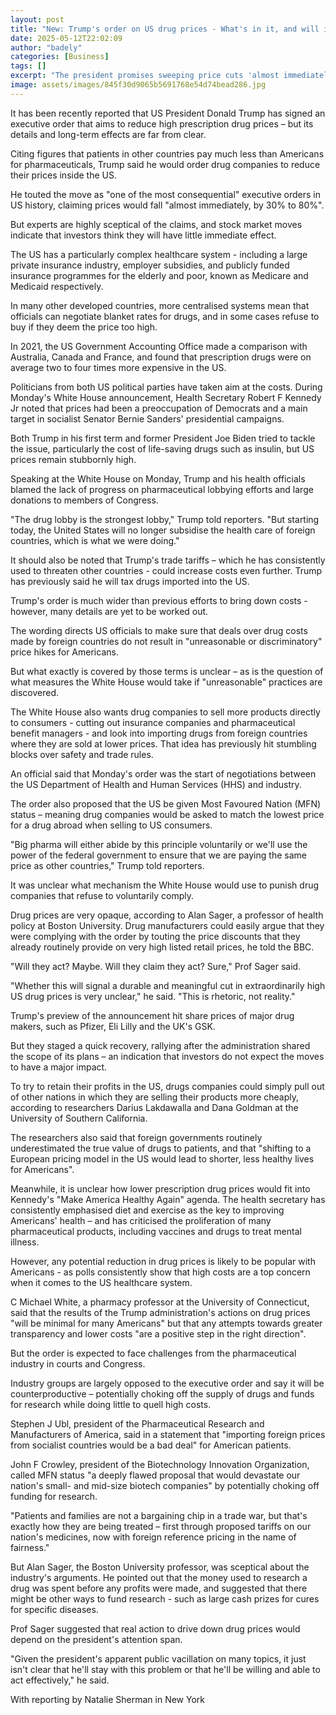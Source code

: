 ```yaml
---
layout: post
title: "New: Trump's order on US drug prices - What's in it, and will it work?"
date: 2025-05-12T22:02:09
author: "badely"
categories: [Business]
tags: []
excerpt: "The president promises sweeping price cuts 'almost immediately', but experts say these are unlikely."
image: assets/images/845f30d9065b5691768e54d74bead286.jpg
---
```


It has been recently reported that US President Donald Trump has signed an executive order that aims to reduce high prescription drug prices – but its details and long-term effects are far from clear.

Citing figures that patients in other countries pay much less than Americans for pharmaceuticals, Trump said he would order drug companies to reduce their prices inside the US.

He touted the move as "one of the most consequential" executive orders in US history, claiming prices would fall "almost immediately, by 30% to 80%".

But experts are highly sceptical of the claims, and stock market moves indicate that investors think they will have little immediate effect.

The US has a particularly complex healthcare system - including a large private insurance industry, employer subsidies, and publicly funded insurance programmes for the elderly and poor, known as Medicare and Medicaid respectively.

In many other developed countries, more centralised systems mean that officials can negotiate blanket rates for drugs, and in some cases refuse to buy if they deem the price too high.

In 2021, the US Government Accounting Office made a comparison with Australia, Canada and France, and found that prescription drugs were on average two to four times more expensive in the US.

Politicians from both US political parties have taken aim at the costs. During Monday's White House announcement, Health Secretary Robert F Kennedy Jr noted that prices had been a preoccupation of Democrats and a main target in socialist Senator Bernie Sanders' presidential campaigns.

Both Trump in his first term and former President Joe Biden tried to tackle the issue, particularly the cost of life-saving drugs such as insulin, but US prices remain stubbornly high.

Speaking at the White House on Monday, Trump and his health officials blamed the lack of progress on pharmaceutical lobbying efforts and large donations to members of Congress.

"The drug lobby is the strongest lobby," Trump told reporters. "But starting today, the United States will no longer subsidise the health care of foreign countries, which is what we were doing."

It should also be noted that Trump's trade tariffs – which he has consistently used to threaten other countries - could increase costs even further. Trump has previously said he will tax drugs imported into the US.

Trump's order is much wider than previous efforts to bring down costs - however, many details are yet to be worked out.

The wording directs US officials to make sure that deals over drug costs made by foreign countries do not result in "unreasonable or discriminatory" price hikes for Americans.

But what exactly is covered by those terms is unclear – as is the question of what measures the White House would take if "unreasonable" practices are discovered.

The White House also wants drug companies to sell more products directly to consumers - cutting out insurance companies and pharmaceutical benefit managers - and look into importing drugs from foreign countries where they are sold at lower prices. That idea has previously hit stumbling blocks over safety and trade rules.

An official said that Monday's order was the start of negotiations between the US Department of Health and Human Services (HHS) and industry.

The order also proposed that the US be given Most Favoured Nation (MFN) status – meaning drug companies would be asked to match the lowest price for a drug abroad when selling to US consumers.

"Big pharma will either abide by this principle voluntarily or we'll use the power of the federal government to ensure that we are paying the same price as other countries," Trump told reporters.

It was unclear what mechanism the White House would use to punish drug companies that refuse to voluntarily comply.

Drug prices are very opaque, according to Alan Sager, a professor of health policy at Boston University. Drug manufacturers could easily argue that they were complying with the order by touting the price discounts that they already routinely provide on very high listed retail prices, he told the BBC.

"Will they act? Maybe. Will they claim they act? Sure," Prof Sager said.

"Whether this will signal a durable and meaningful cut in extraordinarily high US drug prices is very unclear," he said. "This is rhetoric, not reality."

Trump's preview of the announcement hit share prices of major drug makers, such as Pfizer, Eli Lilly and the UK's GSK.

But they staged a quick recovery, rallying after the administration shared the scope of its plans – an indication that investors do not expect the moves to have a major impact.

To try to retain their profits in the US, drugs companies could simply pull out of other nations in which they are selling their products more cheaply, according to researchers Darius Lakdawalla and Dana Goldman at the University of Southern California.

The researchers also said that foreign governments routinely underestimated the true value of drugs to patients, and that "shifting to a European pricing model in the US would lead to shorter, less healthy lives for Americans".

Meanwhile, it is unclear how lower prescription drug prices would fit into Kennedy's "Make America Healthy Again" agenda. The health secretary has consistently emphasised diet and exercise as the key to improving Americans' health – and has criticised the proliferation of many pharmaceutical products, including vaccines and drugs to treat mental illness.

However, any potential reduction in drug prices is likely to be popular with Americans - as polls consistently show that high costs are a top concern when it comes to the US healthcare system.

C Michael White, a pharmacy professor at the University of Connecticut, said that the results of the Trump administration's actions on drug prices "will be minimal for many Americans" but that any attempts towards greater transparency and lower costs "are a positive step in the right direction".

But the order is expected to face challenges from the pharmaceutical industry in courts and Congress.

Industry groups are largely opposed to the executive order and say it will be counterproductive – potentially choking off the supply of drugs and funds for research while doing little to quell high costs.

Stephen J Ubl, president of the Pharmaceutical Research and Manufacturers of America, said in a statement that "importing foreign prices from socialist countries would be a bad deal" for American patients.

John F Crowley, president of the Biotechnology Innovation Organization, called MFN status "a deeply flawed proposal that would devastate our nation's small- and mid-size biotech companies" by potentially choking off funding for research.

"Patients and families are not a bargaining chip in a trade war, but that's exactly how they are being treated – first through proposed tariffs on our nation's medicines, now with foreign reference pricing in the name of fairness."

But Alan Sager, the Boston University professor, was sceptical about the industry's arguments. He pointed out that the money used to research a drug was spent before any profits were made, and suggested that there might be other ways to fund research - such as large cash prizes for cures for specific diseases.

Prof Sager suggested that real action to drive down drug prices would depend on the president's attention span.

"Given the president's apparent public vacillation on many topics, it just isn't clear that he'll stay with this problem or that he'll be willing and able to act effectively," he said.

With reporting by Natalie Sherman in New York

